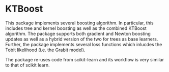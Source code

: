 # KTBoost

This package implements several boosting algorithm. In particular, this includes tree and kernel boosting as well as the combined KTBoost algorithm. The package supports both gradient and Newton boosting updates as well as a hybrid version of the two for trees as base learners. Further, the package implements several loss functions which inlucdes the Tobit likelihood (i.e. the Grabit model).

The package re-uses code from scikit-learn and its workflow is very similar to that of scikit learn.